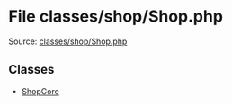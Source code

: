 File classes/shop/Shop.php
=========

Source: [classes/shop/Shop.php](https://github.com/PrestaShop/PrestaShop/blob/1.6.0.8/classes/shop/Shop.php)


Classes
-------

* [ShopCore](class.ShopCore.md)

